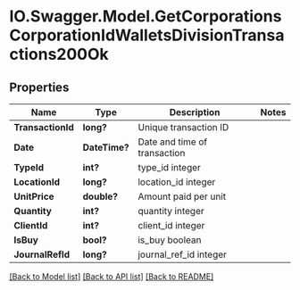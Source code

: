 # IO.Swagger.Model.GetCorporationsCorporationIdWalletsDivisionTransactions200Ok
## Properties

Name | Type | Description | Notes
------------ | ------------- | ------------- | -------------
**TransactionId** | **long?** | Unique transaction ID | 
**Date** | **DateTime?** | Date and time of transaction | 
**TypeId** | **int?** | type_id integer | 
**LocationId** | **long?** | location_id integer | 
**UnitPrice** | **double?** | Amount paid per unit | 
**Quantity** | **int?** | quantity integer | 
**ClientId** | **int?** | client_id integer | 
**IsBuy** | **bool?** | is_buy boolean | 
**JournalRefId** | **long?** | journal_ref_id integer | 

[[Back to Model list]](../README.md#documentation-for-models) [[Back to API list]](../README.md#documentation-for-api-endpoints) [[Back to README]](../README.md)

